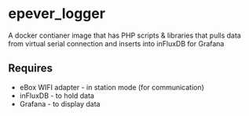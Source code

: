 # epever_logger

A docker contianer image that has PHP scripts & libraries that pulls data from virtual serial connection and inserts into inFluxDB for Grafana


Requires
-------
 
* eBox WIFI adapter - in station mode (for communication) 
* inFluxDB - to hold data 
* Grafana - to display data 
